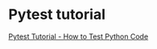 # Pytest tutorial 

[Pytest Tutorial - How to Test Python Code](https://www.youtube.com/watch?v=cHYq1MRoyI0)
